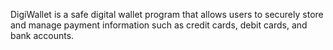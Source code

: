 DigiWallet is a safe digital wallet program that allows users to securely store and manage payment information such as credit cards, debit cards, and bank accounts.
